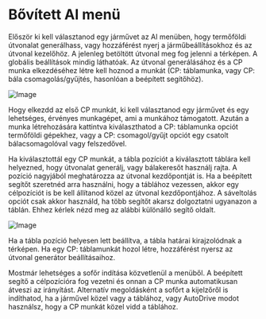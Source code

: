 # Bővített AI menü


Először ki kell választanod egy járművet az AI menüben, hogy termőföldi útvonalat generálhass, vagy hozzáférést nyerj a járműbeállításokhoz és az útvonal kezelőhöz.
A jelenleg betöltött útvonal meg fog jelenni a térképen.
A globális beállítások mindig láthatóak.
Az útvonal generálásához és a CP munka elkezdéséhez létre kell hoznod a munkát (CP: táblamunka, vagy CP: bála csomagolás/gyűjtés, hasonlóan a beépített segítőhöz).


![Image](images/startjobmenuhelp_0_0_1024_895.png)


Hogy elkezdd az első CP munkát, ki kell választanod egy járművet és egy lehetséges, érvényes munkagépet, ami a munkához támogatott.
Azután a munka létrehozására kattintva kiválaszthatod a CP: táblamunka opciót termőföldi gépekhez, vagy a CP: csomagol/gyűjt opciót egy 
csatolt bálacsomagolóval vagy felszedővel.



Ha kiválasztottál egy CP munkát, a tábla pozíciót a kiválasztott táblára kell helyezned, hogy útvonalat generálj, vagy bálakeresőt használj rajta.
A pozíció nagyjából meghatározza az útvonal kezdőpontját is.
Ha a beépített segítőt szeretnéd arra használni, hogy a táblához vezessen, akkor egy célpozíciót is be kell állítanod közel az útvonal kezdőpontjához.
A sáveltolás opciót csak akkor használd, ha több segítőt akarsz dolgoztatni ugyanazon a táblán. Ehhez kérlek nézd meg az alábbi különálló segítő oldalt.


![Image](images/readyjobmenuhelp_0_0_765_510.png)


Ha a tábla pozíció helyesen lett beállítva, a tábla határai kirajzolódnak a térképen.
Ha egy  CP: táblamunkát hozol létre, hozzáférést nyersz az útvonal generátor beállításaihoz.



Mostmár lehetséges a sofőr indítása közvetlenül a menüből. A beépített segítő a célpozícióra fog vezetni és onnan a CP munka automatikusan átveszi az irányítást.
Alternatív megoldásként a sofőrt a kijelzőről is indíthatod, ha a járművel közel vagy a táblához, vagy AutoDrive modot használsz, hogy a CP munkát közel vidd a táblához.


